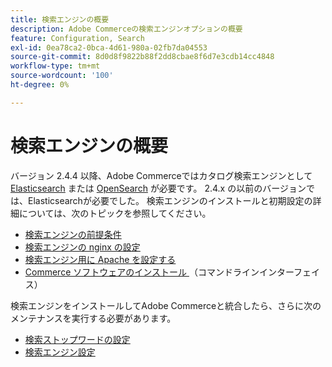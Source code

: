 ```yaml
---
title: 検索エンジンの概要
description: Adobe Commerceの検索エンジンオプションの概要
feature: Configuration, Search
exl-id: 0ea78ca2-0bca-4d61-980a-02fb7da04553
source-git-commit: 8d0d8f9822b88f2dd8cbae8f6d7e3cdb14cc4848
workflow-type: tm+mt
source-wordcount: '100'
ht-degree: 0%

---
```


# 検索エンジンの概要

バージョン 2.4.4 以降、Adobe Commerceではカタログ検索エンジンとして [Elasticsearch] または [OpenSearch] が必要です。 2.4.x の以前のバージョンでは、Elasticsearchが必要でした。 検索エンジンのインストールと初期設定の詳細については、次のトピックを参照してください。

- [検索エンジンの前提条件](../../installation/prerequisites/search-engine/overview.md)
- [検索エンジンの nginx の設定](../../installation/prerequisites/search-engine/configure-nginx.md)
- [検索エンジン用に Apache を設定する](../../installation/prerequisites/search-engine/configure-apache.md)
- [Commerce ソフトウェアのインストール ](../../installation/composer.md) （コマンドラインインターフェイス）

検索エンジンをインストールしてAdobe Commerceと統合したら、さらに次のメンテナンスを実行する必要があります。

- [検索ストップワードの設定](search-stopwords.md)
- [検索エンジン設定](configure-search-engine.md)

<!-- Link Definitions -->

[Elasticsearch]: https://www.elastic.co
[OpenSearch]: https://opensearch.org/docs/latest/opensearch/install/index/
